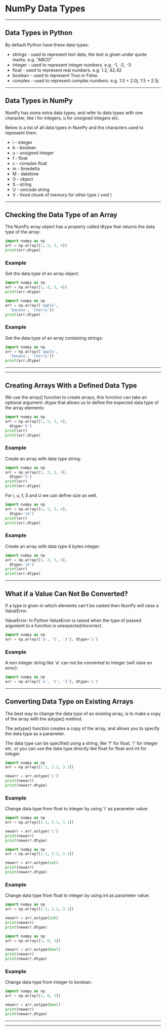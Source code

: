# NumPy Data Types


---


## Data Types in Python

By default Python have these data types:

- strings - used to represent text data, the text is given under quote marks. e.g. "ABCD"
- integer - used to represent integer numbers. e.g. -1, -2, -3
- float - used to represent real numbers. e.g. 1.2, 42.42
- boolean - used to represent True or False.
- complex - used to represent complex 
numbers. e.g. 1.0 + 2.0j, 1.5 + 2.5j


---


## Data Types in NumPy

NumPy has some extra data types, and refer to data types with one 
character, like i for integers, u for unsigned integers etc.

Below is a list of all data types in NumPy and the characters used to represent them.

- i - integer
- b - boolean
- u - unsigned integer
- f - float
- c - complex float
- m - timedelta
- M - datetime
- O - object
- S - string
- U - unicode string
- V - fixed chunk of memory for other type ( void )


---


## Checking the Data Type of an Array

The NumPy array object has a property called dtype 
that returns the data type of the array:

```python
import numpy as np
arr = np.array([1, 2, 3, 4])
print(arr.dtype)
```


### Example

Get the data type of an array object:

```python
import numpy as np
arr = np.array([1, 2, 3, 4])
print(arr.dtype)
```

```python
import numpy as np
arr = np.array(['apple', 
  'banana', 'cherry'])
print(arr.dtype)
```


### Example

Get the data type of an array containing strings:

```python
import numpy as np
arr = np.array(['apple', 
  'banana', 'cherry'])
print(arr.dtype)
```


---


---


## Creating Arrays With a Defined Data Type

We use the array() function to create arrays, this function can take an optional argument: dtype 
that allows us to define the expected data type of the array elements:

```python
import numpy as np
arr = np.array([1, 2, 3, 4], 
  dtype='S')
print(arr)
print(arr.dtype)
```


### Example

Create an array with data type string:

```python
import numpy as np
arr = np.array([1, 2, 3, 4], 
  dtype='S')
print(arr)
print(arr.dtype)
```

For i, u, f, 
S and U we can define size as well.

```python
import numpy as np
arr = np.array([1, 2, 3, 4], 
  dtype='i4')
print(arr)
print(arr.dtype)
```


### Example

Create an array with data type 4 bytes integer:

```python
import numpy as np
arr = np.array([1, 2, 3, 4], 
  dtype='i4')
print(arr)
print(arr.dtype)
```


---


## What if a Value Can Not Be Converted?

If a type is given in which elements can't be casted then NumPy will raise a ValueError.

ValueError: In Python ValueError is raised when the type of passed argument to a function is unexpected/incorrect.

```python
import numpy as np
arr = np.array(['a', '2', '3'], dtype='i')
```


### Example

A non integer string like 'a' can not be converted to integer (will raise an error):

```python
import numpy as np
arr = np.array(['a', '2', '3'], dtype='i')
```


---


## Converting Data Type on Existing Arrays

The best way to change the data type of an existing array, is to make a copy 
of the array with the astype() method.

The astype() function creates a copy of the 
array, and allows you to specify the data type as a parameter.

The data type can be specified using a string, like 'f' for float,
'i' for integer etc. or you can use the data type directly like
float for float and int for integer.

```python
import numpy as np
arr = np.array([1.1, 2.1, 3.1])

newarr = arr.astype('i')
print(newarr)
print(newarr.dtype)
```


### Example

Change data type from float to integer by using 'i' as parameter value:

```python
import numpy as np
arr = np.array([1.1, 2.1, 3.1])

newarr = arr.astype('i')
print(newarr)
print(newarr.dtype)
```

```python
import numpy as np
arr = np.array([1.1, 2.1, 3.1])

newarr = arr.astype(int)
print(newarr)
print(newarr.dtype)
```


### Example

Change data type from float to integer by using int as parameter value:

```python
import numpy as np
arr = np.array([1.1, 2.1, 3.1])

newarr = arr.astype(int)
print(newarr)
print(newarr.dtype)
```

```python
import numpy as np
arr = np.array([1, 0, 3])

newarr = arr.astype(bool)
print(newarr)
print(newarr.dtype)
```


### Example

Change data type from integer to boolean:

```python
import numpy as np
arr = np.array([1, 0, 3])

newarr = arr.astype(bool)
print(newarr)
print(newarr.dtype)
```


---


---

